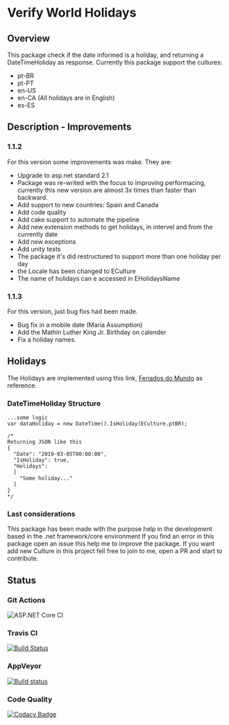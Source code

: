 # Verify World Holidays

## Overview

This package check if the date informed is a holiday, and returning a DateTimeHoliday as response.
Currently this package support the cultures:

* pt-BR
* pt-PT
* en-US
* en-CA (All holidays are in English)
* es-ES

## Description - Improvements

### 1.1.2
  For this version some improvements was make. They are:
  * Upgrade to asp.net standard 2.1
  * Package was re-writed with the focus to improving performacing, currently this new version are almost 3x times than faster than backward.
  * Add support to new countries: Spain and Canada
  * Add code quality
  * Add cake support to automate the pipeline
  * Add new extension methods to get holidays, in intervel and from the currently date
  * Add new exceptions 
  * Add unity tests
  * The package it's did restructured to support more than one holiday per day
  * the Locale has been changed to ECulture
  * The name of holidays can e accessed in EHolidaysName
  
### 1.1.3
  For this version, just bug fixs had been made.
  * Bug fix in a mobile date (Maria Assumption)
  * Add the Mathin Luther King Jr. Birthday on calender
  * Fix a holiday names. 

## Holidays
The Holidays are implemented using this link, [Feriados do Mundo](https://feriados-do-mundo.com.br/) as reference.


### DateTimeHoliday Structure
```
...some logic
var dataHoliday = new DateTime().IsHoliday(ECulture.ptBR);

/*
Returning JSON like this
{
  "Date": "2019-03-05T00:00:00",
  "IsHoliday": true,
  "Holidays": 
  [
    "Some holiday..."
  ]
}
*/
```

### Last considerations

This package has been made with the purpose help in the development based in the .net framework/core environment
If you find an error in this package open an issue this help me to improve the package.
If you want add new Culture in this project fell free to join to me, open a PR and start to contribute.

## Status

### Git Actions
![ASP.NET Core CI](https://github.com/guilhermecaixeta/World.Holiday/workflows/ASP.NET%20Core%20CI/badge.svg?branch=master)

### Travis CI
[![Build Status](https://travis-ci.org/guilhermecaixeta/World.Holiday.svg?branch=master)](https://travis-ci.org/guilhermecaixeta/World.Holiday)

### AppVeyor
[![Build status](https://ci.appveyor.com/api/projects/status/rs5ranyllu0g9h08?svg=true)](https://ci.appveyor.com/project/guilhermecaixeta/world-holiday)

### Code Quality
[![Codacy Badge](https://api.codacy.com/project/badge/Grade/a07c597ca4864152ae6bbb88ecb15ada)](https://www.codacy.com/manual/guilhermecaixeta/World.Holiday?utm_source=github.com&amp;utm_medium=referral&amp;utm_content=guilhermecaixeta/World.Holiday&amp;utm_campaign=Badge_Grade)
